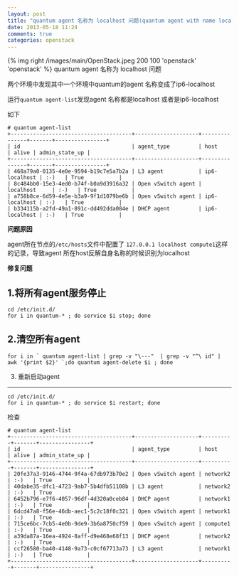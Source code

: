 ```yaml
---
layout: post
title: "quantum agent 名称为 localhost 问题(quantum agent with name localhost issue)"
date: 2013-05-18 11:24
comments: true
categories: openstack
---
```


{% img right /images/main/OpenStack.jpeg 200 100 'openstack' 'openstack' %}
quantum agent 名称为 localhost 问题

两个环境中发现其中一个环境中quantum的agent 名称变成了ip6-localhost

运行`quantum agent-list`发现agent 名称都是localhost 或者是ip6-localhost 

如下

<!--more-->

```
# quantum agent-list
+--------------------------------------+--------------------+---------------+-------+----------------+
| id                                   | agent_type         | host          | alive | admin_state_up |
+--------------------------------------+--------------------+---------------+-------+----------------+
| 468a79a0-0135-4e0e-9594-b19c7e5a7b2a | L3 agent           | ip6-localhost | :-)   | True           |
| 8c484bb0-15e3-4ed0-b74f-b0a9d3916a32 | Open vSwitch agent | localhost     | :-)   | True           |
| a758b8ce-6d59-4e5e-b3a9-9f1d1079be6b | Open vSwitch agent | ip6-localhost | :-)   | True           |
| b334115b-a2fd-49a1-891c-dd492dda084e | DHCP agent         | ip6-localhost | :-)   | True           |
```


**问题原因**

agent所在节点的`/etc/hosts`文件中配置了 `127.0.0.1 localhost compute1`这样的记录，导致agent 所在host反解自身名称的时候识别为localhost 

**修复问题**

1.将所有agent服务停止
---


```
cd /etc/init.d/
for i in quantum-* ; do service $i stop; done
```

2.清空所有agent 
---

    for i in ` quantum agent-list | grep -v "\---"  | grep -v "^\ id" | awk '{print $2}' `;do quantum agent-delete $i ; done



3. 重新启动agent 
---

```
cd /etc/init.d/
for i in quantum-* ; do service $i restart; done
```

检查

```
# quantum agent-list
+--------------------------------------+--------------------+----------+-------+----------------+
| id                                   | agent_type         | host     | alive | admin_state_up |
+--------------------------------------+--------------------+----------+-------+----------------+
| 20fe37a3-9146-4744-9f4a-67db973b70e2 | Open vSwitch agent | network2 | :-)   | True           |
| 40dabe35-dfc1-4723-9ab7-5b4dfb51108b | L3 agent           | network2 | :-)   | True           |
| 6452b796-e7f6-4057-96df-4d320a0ceb84 | DHCP agent         | network1 | :-)   | True           |
| 6dcd47a8-f56e-46db-aec1-5c2c18f0c321 | Open vSwitch agent | network1 | :-)   | True           |
| 715ce6bc-7cb5-4e0b-9de9-3b6a8750cf59 | Open vSwitch agent | compute1 | :-)   | True           |
| a39da87a-16ea-4924-8aff-d9e468e68f13 | DHCP agent         | network2 | :-)   | True           |
| ccf26580-ba40-4148-9a73-c0cf67713a73 | L3 agent           | network1 | :-)   | True           |
+--------------------------------------+--------------------+----------+-------+----------------+
```
